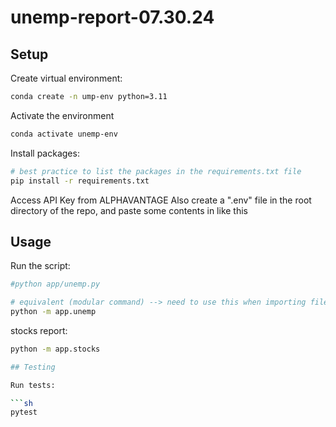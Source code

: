 # unemp-report-07.30.24

## Setup

Create virtual environment:

```sh
conda create -n ump-env python=3.11
```

Activate the environment

```sh
conda activate unemp-env
```

Install packages:

```sh
# best practice to list the packages in the requirements.txt file
pip install -r requirements.txt
```

Access API Key from ALPHAVANTAGE
Also create a ".env" file in the root directory of the repo, and paste some contents in like this

## Usage

Run the script:

```sh
#python app/unemp.py

# equivalent (modular command) --> need to use this when importing files across each other
python -m app.unemp
```

stocks report:

```sh
python -m app.stocks

## Testing

Run tests:

```sh
pytest
```